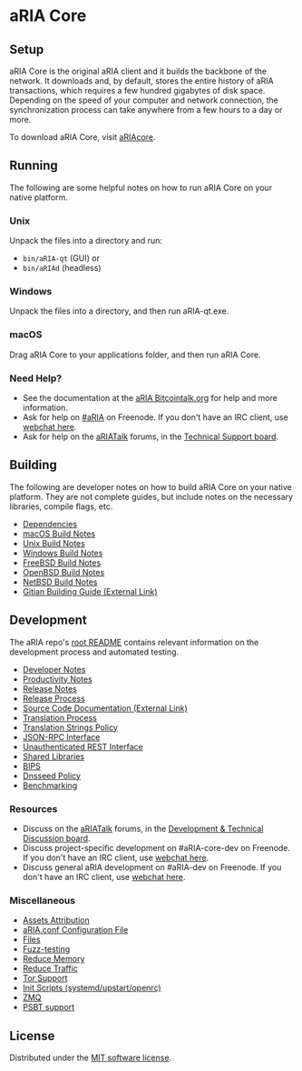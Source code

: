 aRIA Core
=============

Setup
---------------------
aRIA Core is the original aRIA client and it builds the backbone of the network. It downloads and, by default, stores the entire history of aRIA transactions, which requires a few hundred gigabytes of disk space. Depending on the speed of your computer and network connection, the synchronization process can take anywhere from a few hours to a day or more.

To download aRIA Core, visit [aRIAcore](https://github.com/AriaCurrency/aRIA/releases/tag/v1.0).

Running
---------------------
The following are some helpful notes on how to run aRIA Core on your native platform.

### Unix

Unpack the files into a directory and run:

- `bin/aRIA-qt` (GUI) or
- `bin/aRIAd` (headless)

### Windows

Unpack the files into a directory, and then run aRIA-qt.exe.

### macOS

Drag aRIA Core to your applications folder, and then run aRIA Core.

### Need Help?

* See the documentation at the [aRIA Bitcointalk.org](https://bitcointalk.org/index.php?topic=5381523.0)
for help and more information.
* Ask for help on [#aRIA](https://webchat.freenode.net/#aRIA) on Freenode. If you don't have an IRC client, use [webchat here](https://webchat.freenode.net/#aRIA).
* Ask for help on the [aRIATalk](https://bitcointalk.org/index.php?topic=5381523.0) forums, in the [Technical Support board](https://bitcointalk.org/index.php?topic=5381523.0).

Building
---------------------
The following are developer notes on how to build aRIA Core on your native platform. They are not complete guides, but include notes on the necessary libraries, compile flags, etc.

- [Dependencies](dependencies.md)
- [macOS Build Notes](build-osx.md)
- [Unix Build Notes](build-unix.md)
- [Windows Build Notes](build-windows.md)
- [FreeBSD Build Notes](build-freebsd.md)
- [OpenBSD Build Notes](build-openbsd.md)
- [NetBSD Build Notes](build-netbsd.md)
- [Gitian Building Guide (External Link)](https://github.com/aRIA-core/docs/blob/master/gitian-building.md)

Development
---------------------
The aRIA repo's [root README](/README.md) contains relevant information on the development process and automated testing.

- [Developer Notes](developer-notes.md)
- [Productivity Notes](productivity.md)
- [Release Notes](release-notes.md)
- [Release Process](release-process.md)
- [Source Code Documentation (External Link)](https://doxygen.aRIAcore.org/)
- [Translation Process](translation_process.md)
- [Translation Strings Policy](translation_strings_policy.md)
- [JSON-RPC Interface](JSON-RPC-interface.md)
- [Unauthenticated REST Interface](REST-interface.md)
- [Shared Libraries](shared-libraries.md)
- [BIPS](bips.md)
- [Dnsseed Policy](dnsseed-policy.md)
- [Benchmarking](benchmarking.md)

### Resources
* Discuss on the [aRIATalk](https://aRIAtalk.org/) forums, in the [Development & Technical Discussion board](https://aRIAtalk.org/index.php?board=6.0).
* Discuss project-specific development on #aRIA-core-dev on Freenode. If you don't have an IRC client, use [webchat here](https://webchat.freenode.net/#aRIA-core-dev).
* Discuss general aRIA development on #aRIA-dev on Freenode. If you don't have an IRC client, use [webchat here](https://webchat.freenode.net/#aRIA-dev).

### Miscellaneous
- [Assets Attribution](assets-attribution.md)
- [aRIA.conf Configuration File](aRIA-conf.md)
- [Files](files.md)
- [Fuzz-testing](fuzzing.md)
- [Reduce Memory](reduce-memory.md)
- [Reduce Traffic](reduce-traffic.md)
- [Tor Support](tor.md)
- [Init Scripts (systemd/upstart/openrc)](init.md)
- [ZMQ](zmq.md)
- [PSBT support](psbt.md)

License
---------------------
Distributed under the [MIT software license](/COPYING).
